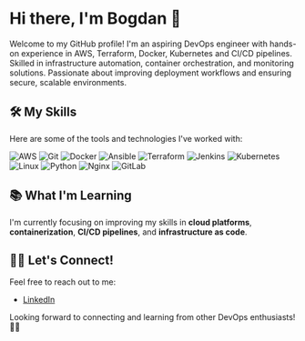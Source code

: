 # Hi there, I'm Bogdan 👋

Welcome to my GitHub profile! I'm an aspiring DevOps engineer with hands-on experience in AWS, Terraform, Docker, Kubernetes and CI/CD pipelines. Skilled in infrastructure automation, container orchestration, and monitoring solutions. Passionate about improving deployment workflows and ensuring secure, scalable environments.

## 🛠️ My Skills

Here are some of the tools and technologies I've worked with:

![AWS](https://img.shields.io/badge/AWS-232F3E?style=flat&logo=amazonaws&logoColor=white)  ![Git](https://img.shields.io/badge/Git-F05032?style=flat&logo=git&logoColor=white)  ![Docker](https://img.shields.io/badge/Docker-2496ED?style=flat&logo=docker&logoColor=white)  ![Ansible](https://img.shields.io/badge/Ansible-EE0000?style=flat&logo=ansible&logoColor=white)  ![Terraform](https://img.shields.io/badge/Terraform-7B42BC?style=flat&logo=terraform&logoColor=white)  ![Jenkins](https://img.shields.io/badge/Jenkins-D24939?style=flat&logo=jenkins&logoColor=white)  ![Kubernetes](https://img.shields.io/badge/Kubernetes-326CE5?style=flat&logo=kubernetes&logoColor=white)  ![Linux](https://img.shields.io/badge/Linux-FCC624?style=flat&logo=linux&logoColor=black)  ![Python](https://img.shields.io/badge/Python-3776AB?style=flat&logo=python&logoColor=white)  ![Nginx](https://img.shields.io/badge/Nginx-009639?style=flat&logo=nginx&logoColor=white)  ![GitLab](https://img.shields.io/badge/GitLab-FCA121?style=flat&logo=gitlab&logoColor=white)

## 📚 What I'm Learning
I'm currently focusing on improving my skills in **cloud platforms**, **containerization**, **CI/CD pipelines**, and **infrastructure as code**.

## 🧑‍💻 Let's Connect!
Feel free to reach out to me:
- [LinkedIn](https://www.linkedin.com/in/bogdan-jovanovic-a61380310/)

Looking forward to connecting and learning from other DevOps enthusiasts! 👨‍💻
